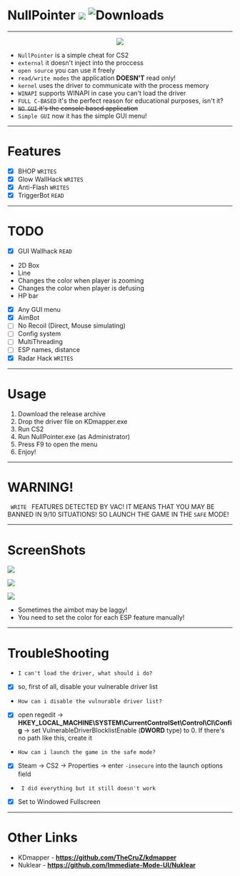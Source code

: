 # NullPointer ![](https://img.shields.io/badge/C-blue) ![Downloads](https://img.shields.io/github/downloads/9ght-code/NullPointer/total)


***

<p align="center">
  <img src = "https://github.com/9ght-code/NullPointer/assets/107795776/9f59917d-63df-42f2-8221-4ee798c2c950">
</p>

+ <code>NullPointer</code> is a simple cheat for CS2 
+ <code>external</code> it doesn't inject into the proccess
+ <code>open source</code> you can use it freely
+ <code>read/write modes</code> the application **DOESN'T** read only!
+ <code>kernel</code> uses the driver to communicate with the process memory
+ <code>WINAPI</code> supports WINAPI in case you can't load the driver
+ <code>FULL C-BASED</code> it's the perfect reason for educational purposes, isn't it?
+ ~~<code>NO GUI</code> it's the console based application~~
+ <code>Simple GUI</code> now it has the simple GUI menu!

***

# Features
- [X] BHOP <code>WRITES</code>
- [x] Glow WallHack <code>WRITES</code>
- [X] Anti-Flash <code>WRITES</code>
- [X] TriggerBot <code>READ</code>

***
# TODO
- [X] GUI Wallhack <code>READ</code>
 - 2D Box
 - Line
 - Changes the color when player is zooming
 - Changes the color when player is defusing
 - HP bar
   
- [X] Any GUI menu
- [X] AimBot
- [ ] No Recoil (Direct, Mouse simulating)
- [ ] Config system
- [ ] MultiThreading
- [ ] ESP names, distance
- [X] Radar Hack <code>WRITES</code>

***
# Usage
1. Download the release archive
2. Drop the driver file on KDmapper.exe
3. Run CS2
4. Run NullPointer.exe (as Administrator)
5. Press F9 to open the menu
6. Enjoy!


***

# WARNING!

<code> WRITE </code> FEATURES DETECTED BY VAC! IT MEANS THAT YOU MAY BE BANNED IN 9/10 SITUATIONS! SO LAUNCH THE GAME IN THE <code>SAFE</code> MODE!

***

# ScreenShots
![](https://github.com/user-attachments/assets/bb23dfd4-7b6a-4705-9b89-b4faa8f96634)

![](https://github.com/user-attachments/assets/514ef043-3497-4de0-bb24-751532241d09)

![](https://github.com/user-attachments/assets/8d2ab91c-87a1-4ba3-bcf9-b2ba16f7fb9e)


- Sometimes the aimbot may be laggy!
- You need to set the color for each ESP feature manually!
***

# TroubleShooting
- <code>I can't load the driver, what should i do?</code>
- [X] so, first of all, disable your vulnerable driver list
- <code>How can i disable the vulnurable driver list?</code>
- [X] open regedit -> **HKEY_LOCAL_MACHINE\SYSTEM\CurrentControlSet\Control\CI\Config** -> set VulnerableDriverBlocklistEnable (**DWORD** type) to 0. If there's no path like this, create it
- <code>How can i launch the game in the safe mode?</code>
- [X] Steam -> CS2 -> Properties -> enter <code>-insecure</code> into the launch options field
- <code> I did everything but it still doesn't work</code>
- [X] Set to Windowed Fullscreen

***
# Other Links
+ KDmapper - **https://github.com/TheCruZ/kdmapper**
+ Nuklear - **https://github.com/Immediate-Mode-UI/Nuklear**
